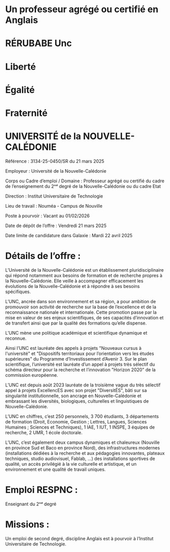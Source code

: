 # Un professeur agrégé ou certifié en Anglais

# RÉRUBABE Unc

# Liberté

# Égalité

# Fraternité

# UNIVERSITÉ de la NOUVELLE-CALÉDONIE

Référence : 3134-25-0450/SR du 21 mars 2025

Employeur : Université de la Nouvelle-Calédonie

Corps ou Cadre d’emploi / Domaine : Professeur agrégé ou certifié du cadre de l’enseignement du 2ⁿᵈ degré de la Nouvelle-Calédonie ou du cadre Etat

Direction : Institut Universitaire de Technologie

Lieu de travail : Nouméa - Campus de Nouville

Poste à pourvoir : Vacant au 01/02/2026

Date de dépôt de l’offre : Vendredi 21 mars 2025

Date limite de candidature dans Galaxie : Mardi 22 avril 2025

# Détails de l’offre :

L’Université de la Nouvelle-Calédonie est un établissement pluridisciplinaire qui répond notamment aux besoins de formation et de recherche propres à la Nouvelle-Calédonie. Elle veille à accompagner efficacement les évolutions de la Nouvelle-Calédonie et à répondre à ses besoins spécifiques.

L’UNC, ancrée dans son environnement et sa région, a pour ambition de promouvoir son activité de recherche sur la base de l’excellence et de la reconnaissance nationale et internationale. Cette promotion passe par la mise en valeur de ses enjeux scientifiques, de ses capacités d’innovation et de transfert ainsi que par la qualité des formations qu’elle dispense.

L’UNC mène une politique académique et scientifique dynamique et reconnue.

Ainsi l’UNC est lauréate des appels à projets "Nouveaux cursus à l'université" et "Dispositifs territoriaux pour l’orientation vers les études supérieures" du Programme d’Investissement d’Avenir 3. Sur le plan scientifique, l’université est lauréate d’un appel à projets très sélectif du schéma directeur pour la recherche et l’innovation "Horizon 2020" de la commission européenne.

L’UNC est depuis août 2023 lauréate de la troisième vague du très sélectif appel à projets ExcellencES avec son projet "DiversitÉS", bâti sur sa singularité institutionnelle, son ancrage en Nouvelle-Calédonie et embrassant les diversités, biologiques, culturelles et linguistiques de Nouvelle-Calédonie.

L’UNC en chiffres, c’est 250 personnels, 3 700 étudiants, 3 départements de formation (Droit, Economie, Gestion ; Lettres, Langues, Sciences Humaines ; Sciences et Techniques), 1 IAE, 1 IUT, 1 INSPE, 3 équipes de recherche, 2 UMR, 1 école doctorale.

L’UNC, c’est également deux campus dynamiques et chaleureux (Nouville en province Sud et Baco en province Nord), des infrastructures modernes (installations dédiées à la recherche et aux pédagogies innovantes, plateaux techniques, studio audiovisuel, Fablab, ...) des installations sportives de qualité, un accès privilégié à la vie culturelle et artistique, et un environnement et une qualité de travail uniques.

# Emploi RESPNC :

Enseignant du 2ⁿᵈ degré

# Missions :

Un emploi de second degré, discipline Anglais est à pourvoir à l’Institut Universitaire de Technologie.